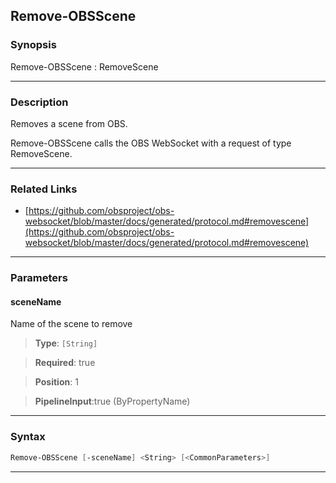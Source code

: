 Remove-OBSScene
---------------
### Synopsis
Remove-OBSScene : RemoveScene

---
### Description

Removes a scene from OBS.


Remove-OBSScene calls the OBS WebSocket with a request of type RemoveScene.

---
### Related Links
* [https://github.com/obsproject/obs-websocket/blob/master/docs/generated/protocol.md#removescene](https://github.com/obsproject/obs-websocket/blob/master/docs/generated/protocol.md#removescene)



---
### Parameters
#### **sceneName**

Name of the scene to remove



> **Type**: ```[String]```

> **Required**: true

> **Position**: 1

> **PipelineInput**:true (ByPropertyName)



---
### Syntax
```PowerShell
Remove-OBSScene [-sceneName] <String> [<CommonParameters>]
```
---
